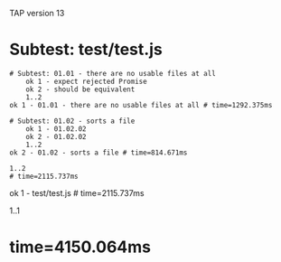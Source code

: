 TAP version 13
# Subtest: test/test.js
    # Subtest: 01.01 - there are no usable files at all
        ok 1 - expect rejected Promise
        ok 2 - should be equivalent
        1..2
    ok 1 - 01.01 - there are no usable files at all # time=1292.375ms
    
    # Subtest: 01.02 - sorts a file
        ok 1 - 01.02.02
        ok 2 - 01.02.02
        1..2
    ok 2 - 01.02 - sorts a file # time=814.671ms
    
    1..2
    # time=2115.737ms
ok 1 - test/test.js # time=2115.737ms

1..1
# time=4150.064ms
